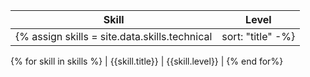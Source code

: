 | Skill | Level |
| ---- | ---- |
{% assign skills = site.data.skills.technical | sort: "title" -%}
{% for skill in skills %}
| {{skill.title}} | {{skill.level}} |
{% end for%}
